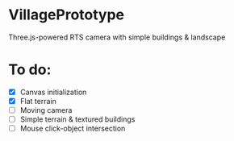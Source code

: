 VillagePrototype
================

Three.js-powered RTS camera with simple buildings &amp; landscape

To do:
===
- [x] Canvas initialization
- [x] Flat terrain
- [ ] Moving camera
- [ ] Simple terrain & textured buildings
- [ ] Mouse click-object intersection
